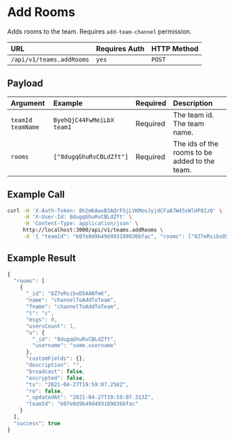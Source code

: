 # Add Rooms

Adds rooms to the team. Requires `add-team-channel` permission.

| URL | Requires Auth | HTTP Method |
| :--- | :--- | :--- |
| `/api/v1/teams.addRooms` | `yes` | `POST` |

## Payload

| Argument | Example | Required | Description |
| :--- | :--- | :--- | :--- |
| `teamId`    `teamName` | `ByehQjC44FwMeiLbX`    `team1` | Required | The team id.    The team name. |
| `rooms` | `["8dugqGhuRvCBLdZft"]` | Required | The ids of the rooms to be added to the team. |

## Example Call

```bash
curl -H 'X-Auth-Token: 8h2mKAwxB3AQrFSjLVKMooJyjdCFaA7W45sWlHP8IzO' \
     -H 'X-User-Id: 8dugqGhuRvCBLdZft' \
     -H 'Content-Type: application/json' \
     http://localhost:3000/api/v1/teams.addRooms \
     -d '{ "teamId": "607e0d9b49d493189836bfac", "rooms": ["8Z7eRsibvD5AANfmK"]}'
```

## Example Result

```javascript
{
  "rooms": [
    {
      "_id": "8Z7eRsibvD5AANfmK",
      "name": "channelToAddToTeam",
      "fname": "channelToAddToTeam",
      "t": "c",
      "msgs": 0,
      "usersCount": 1,
      "u": {
        "_id": "8dugqGhuRvCBLdZft",
        "username": "some.username"
      },
      "customFields": {},
      "description": "",
      "broadcast": false,
      "encrypted": false,
      "ts": "2021-04-27T19:59:07.258Z",
      "ro": false,
      "_updatedAt": "2021-04-27T19:59:07.313Z",
      "teamId": "607e0d9b49d493189836bfac"
    }
  ],
  "success": true
}
```

